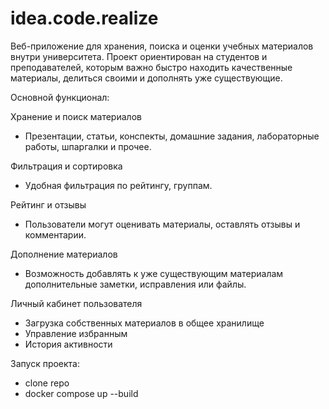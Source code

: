 # idea.code.realize

Веб-приложение для хранения, поиска и оценки учебных материалов внутри университета. Проект ориентирован на студентов и преподавателей, которым важно быстро находить качественные материалы, делиться своими и дополнять уже существующие.

Основной функционал:

Хранение и поиск материалов

- Презентации, статьи, конспекты, домашние задания, лабораторные работы, шпаргалки и прочее.

Фильтрация и сортировка

- Удобная фильтрация по рейтингу, группам.

Рейтинг и отзывы

- Пользователи могут оценивать материалы, оставлять отзывы и комментарии.

Дополнение материалов

- Возможность добавлять к уже существующим материалам дополнительные заметки, исправления или файлы.

Личный кабинет пользователя

- Загрузка собственных материалов в общее хранилище
- Управление избранным
- История активности

Запуск проекта:

- clone repo
- docker compose up --build

